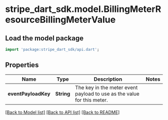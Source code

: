 # stripe_dart_sdk.model.BillingMeterResourceBillingMeterValue

## Load the model package
```dart
import 'package:stripe_dart_sdk/api.dart';
```

## Properties
Name | Type | Description | Notes
------------ | ------------- | ------------- | -------------
**eventPayloadKey** | **String** | The key in the meter event payload to use as the value for this meter. | 

[[Back to Model list]](../README.md#documentation-for-models) [[Back to API list]](../README.md#documentation-for-api-endpoints) [[Back to README]](../README.md)


